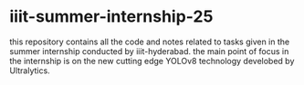 # iiit-summer-internship-25
this repository contains all the code and notes related to tasks given in the summer internship conducted by iiit-hyderabad. the main point of focus in the internship is on the new cutting edge YOLOv8 technology develobed by Ultralytics.
